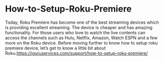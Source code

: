 # How-to-Setup-Roku-Premiere
Today, Roku Premiere has become one of the best streaming devices which is providing excellent streaming. The device is cheaper and has amazing functionality. For those users who love to watch the live contents can access the channels such as Hulu, Netflix, Amazon, Watch ESPN and a few more on the Roku device. Before moving further to know how to setup roku premiere device, let’s get to know a little bit about Roku.https://iguruservices.com/support/how-to-setup-roku-premiere/
